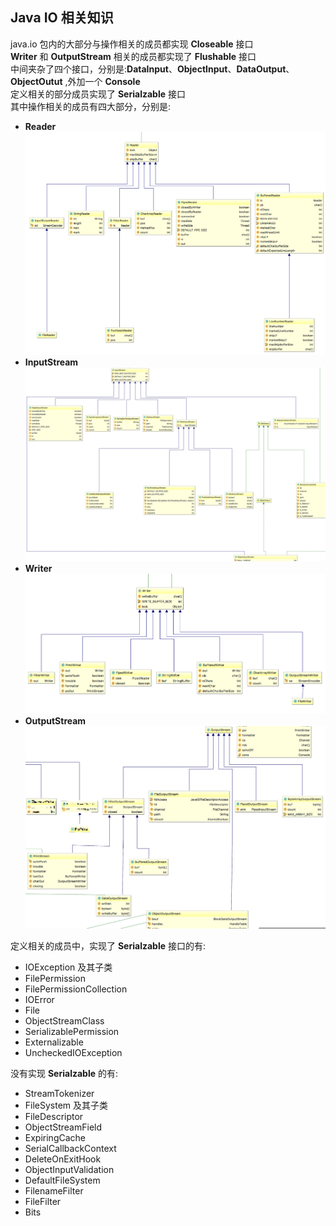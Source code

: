 ## Java IO 相关知识   
java.io 包内的大部分与操作相关的成员都实现 **Closeable**  接口   
**Writer** 和 **OutputStream** 相关的成员都实现了 **Flushable** 接口   
中间夹杂了四个接口，分别是:**DataInput**、**ObjectInput**、**DataOutput**、**ObjectOutut** ,外加一个 **Console**  
定义相关的部分成员实现了 **Serialzable** 接口   
其中操作相关的成员有四大部分，分别是:

- **Reader**
![](java.io.1.png)
- **InputStream**
![](java.io.2.png)
- **Writer**
![](java.io.3.png)
- **OutputStream**
![](java.io.4.png)

定义相关的成员中，实现了 **Serialzable** 接口的有:  

* IOException 及其子类   
* FilePermission     
* FilePermissionCollection    
* IOError   
* File   
* ObjectStreamClass   
* SerializablePermission   
* Externalizable   
* UncheckedIOException   

没有实现 **Serialzable** 的有:   

* StreamTokenizer   
* FileSystem 及其子类   
* FileDescriptor   
* ObjectStreamField   
* ExpiringCache   
* SerialCallbackContext    
* DeleteOnExitHook    
* ObjectInputValidation    
* DefaultFileSystem     
* FilenameFilter    
* FileFilter    
* Bits    

